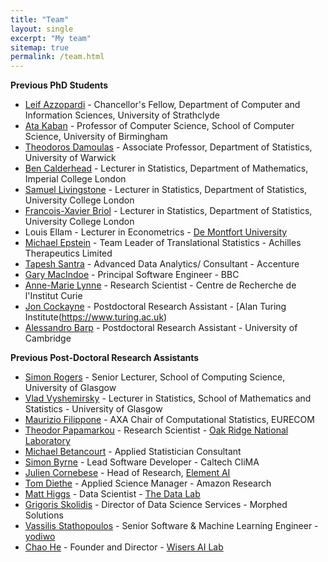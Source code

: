 ```yaml
---
title: "Team"
layout: single
excerpt: "My team"
sitemap: true
permalink: /team.html
---
```


**Previous PhD Students**
- [Leif Azzopardi](https://www.strath.ac.uk/staff/azzopardileifdr/) - Chancellor's Fellow, Department of Computer and Information Sciences, University of Strathclyde
- [Ata Kaban](http://www.cs.bham.ac.uk/~axk/) - Professor of Computer Science, School of Computer Science, University of Birmingham 
- [Theodoros Damoulas](https://warwick.ac.uk/fac/sci/statistics/staff/academic-research/damoulas/) - Associate Professor, Department of Statistics, University of Warwick
- [Ben Calderhead](https://www.imperial.ac.uk/people/b.calderhead) - Lecturer in Statistics, Department of Mathematics, Imperial College London
- [Samuel Livingstone](https://www.ucl.ac.uk/statistics/department-information/staff/dr-samuel-livingstone) - Lecturer in Statistics, Department of Statistics, University College London
- [Francois-Xavier Briol](https://fxbriol.github.io) - Lecturer in Statistics, Department of Statistics, University College London
- Louis Ellam - Lecturer in Econometrics - [De Montfort University](https://www.dmu.ac.uk/home.aspx)
- [Michael Epstein](https://www.linkedin.com/in/michael-epstein-0b2b134/) - Team Leader of Translational Statistics - Achilles Therapeutics Limited
- [Tapesh Santra](https://www.linkedin.com/in/tapesh-santra-phd-02b009a9/?originalSubdomain=ie) - Advanced Data Analytics/ Consultant - Accenture
- [Gary MacIndoe](https://www.linkedin.com/in/garymacindoe/?originalSubdomain=uk) - Principal Software Engineer - BBC
- [Anne-Marie Lynne](https://science.curie.fr/members/anne-marie-lyne/) - Research Scientist - Centre de Recherche de l'Institut Curie
- [Jon Cockayne](http://www.joncockayne.com) - Postdoctoral Research Assistant - [Alan Turing Institute(https://www.turing.ac.uk)
- [Alessandro Barp](http://www.imperial.ac.uk/people/a.barp16) - Postdoctoral Research Assistant - University of Cambridge

**Previous Post-Doctoral Research Assistants**

- [Simon Rogers](http://www.dcs.gla.ac.uk/~srogers/) - Senior Lecturer, School of Computing Science, University of Glasgow
- [Vlad Vyshemirsky](https://www.gla.ac.uk/schools/mathematicsstatistics/staff/vladislavvyshemirsky/) - Lecturer in Statistics, School of Mathematics and Statistics - University of Glasgow
- [Maurizio Filippone](http://www.eurecom.fr/~filippon/) - AXA Chair of Computational Statistics, EURECOM
- [Theodor Papamarkou](https://www.linkedin.com/in/papamarkou/) - Research Scientist - [Oak Ridge National Laboratory](https://www.ornl.gov)
- [Michael Betancourt](https://betanalpha.github.io) - Applied Statistician Consultant
- [Simon Byrne](https://www.linkedin.com/in/simonpjbyrne/) - Lead Software Developer - Caltech CliMA
- [Julien Cornebese](http://www.cornebise.com/julien/) - Head of Research, [Element AI](https://www.elementai.com)
- [Tom Diethe](https://tomdiethe.com) - Applied Science Manager - Amazon Research
- [Matt Higgs](https://www.thedatalab.com/podcasts/matt-higgs-data-scientist-at-the-data-lab/) - Data Scientist - [The Data Lab](https://www.thedatalab.com)
- [Grigoris Skolidis](https://www.linkedin.com/in/grigoris-skolidis-9040b855/?originalSubdomain=uk) - Director of Data Science Services - Morphed Solutions
- [Vassilis Stathopoulos](https://www.linkedin.com/in/vassilis-stathopoulos-92a68115/?originalSubdomain=uk) - Senior Software & Machine Learning Engineer - [yodiwo](https://www.yodiwo.com)
- [Chao He](https://generalassemb.ly/instructors/dr-chao-he/10881) - Founder and Director - [Wisers AI Lab](https://www.wisers.ai/en/about)
